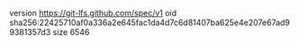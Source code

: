 version https://git-lfs.github.com/spec/v1
oid sha256:22425710af0a336a2e645fac1da4d7c6d81407ba625e4e207e67ad99381357d3
size 6546
